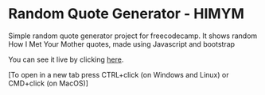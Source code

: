 # Random Quote Generator - HIMYM   

Simple random quote generator project for freecodecamp.
It shows random How I Met Your Mother quotes, made using Javascript and bootstrap 

You can see it live by clicking [here](https://timolansberry.github.io/Random-Quote-Generator-HIMYM/).

[To open in a new tab press CTRL+click (on Windows and Linux) or CMD+click (on MacOS)]
